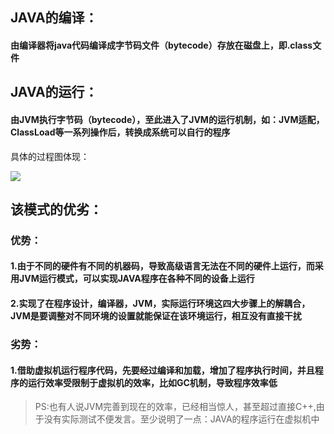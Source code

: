 ## JAVA的编译：
#### 由编译器将java代码编译成字节码文件（bytecode）存放在磁盘上，即.class文件

## JAVA的运行：
#### 由JVM执行字节码（bytecode），至此进入了JVM的运行机制，如：JVM适配，ClassLoad等一系列操作后，转换成系统可以自行的程序

具体的过程图体现：

![](http://images2015.cnblogs.com/blog/951171/201608/951171-20160825235421022-941196256.png)

## 该模式的优劣：
### 优势：
#### 1.由于不同的硬件有不同的机器码，导致高级语言无法在不同的硬件上运行，而采用JVM运行模式，可以实现JAVA程序在各种不同的设备上运行
#### 2.实现了在程序设计，编译器，JVM，实际运行环境这四大步骤上的解耦合，JVM是要调整对不同环境的设置就能保证在该环境运行，相互没有直接干扰

### 劣势：
#### 1.借助虚拟机运行程序代码，先要经过编译和加载，增加了程序执行时间，并且程序的运行效率受限制于虚拟机的效率，比如GC机制，导致程序效率低

>PS:也有人说JVM完善到现在的效率，已经相当惊人，甚至超过直接C++,由于没有实际测试不便发言。至少说明了一点：JAVA的程序运行在虚拟机中
